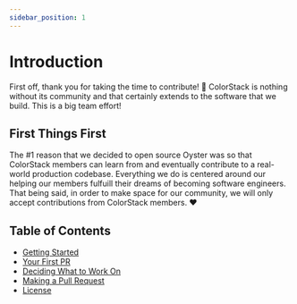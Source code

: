```yaml
---
sidebar_position: 1
---
```


# Introduction

First off, thank you for taking the time to contribute! 🥳 ColorStack is nothing
without its community and that certainly extends to the software that we build.
This is a big team effort!

## First Things First

The #1 reason that we decided to open source Oyster was so that ColorStack
members can learn from and eventually contribute to a real-world production
codebase. Everything we do is centered around our helping our members fulfuill
their dreams of becoming software engineers. That being said, in order to make
space for our community, we will only accept contributions from ColorStack
members. ❤️

## Table of Contents

- [Getting Started](./getting-started.md)
- [Your First PR](./your-first-pull-request.md)
- [Deciding What to Work On](./deciding-what-to-work-on.md)
- [Making a Pull Request](./making-a-pull-request.md)
- [License](#license)
